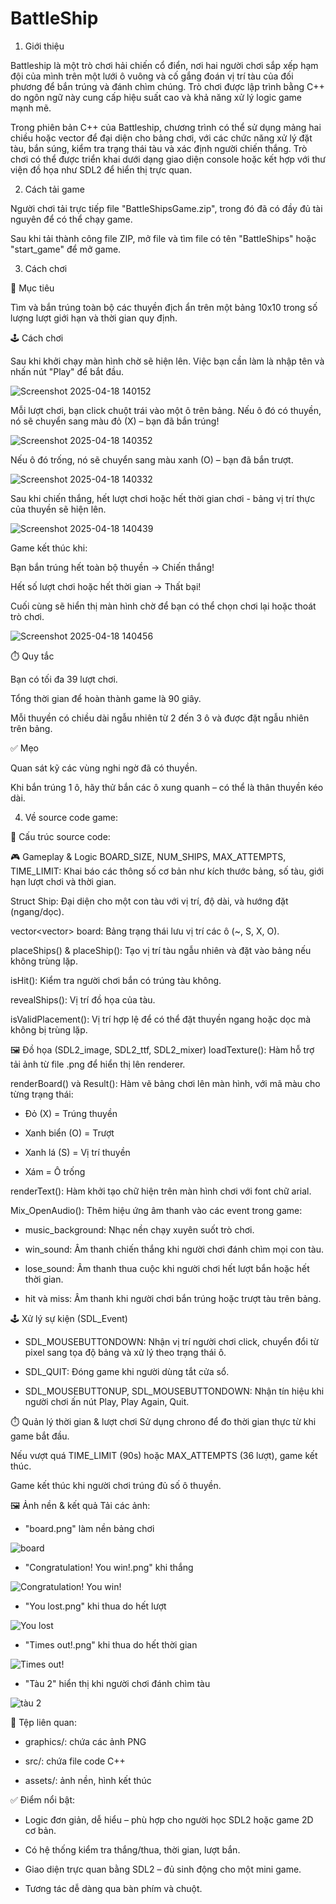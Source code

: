 # BattleShip
1. Giới thiệu

Battleship là một trò chơi hải chiến cổ điển, nơi hai người chơi sắp xếp hạm đội của mình trên một lưới ô vuông và cố gắng đoán vị trí tàu của đối phương để bắn trúng và đánh chìm chúng. Trò chơi được lập trình bằng C++ do ngôn ngữ này cung cấp hiệu suất cao và khả năng xử lý logic game mạnh mẽ.

Trong phiên bản C++ của Battleship, chương trình có thể sử dụng mảng hai chiều hoặc vector để đại diện cho bảng chơi, với các chức năng xử lý đặt tàu, bắn súng, kiểm tra trạng thái tàu và xác định người chiến thắng. Trò chơi có thể được triển khai dưới dạng giao diện console hoặc kết hợp với thư viện đồ họa như SDL2 để hiển thị trực quan.

2. Cách tải game

Người chơi tải trực tiếp file "BattleShipsGame.zip", trong đó đã có đầy đủ tài nguyên để có thể chạy game.

Sau khi tải thành công file ZIP, mở file và tìm file có tên "BattleShips" hoặc "start_game" để mở game.


3. Cách chơi

🎯 Mục tiêu

Tìm và bắn trúng toàn bộ các thuyền địch ẩn trên một bảng 10x10 trong số lượng lượt giới hạn và thời gian quy định.

🕹️ Cách chơi

Sau khi khởi chạy màn hình chờ sẽ hiện lên.
Việc bạn cần làm là nhập tên và nhấn nút "Play" để bắt đầu.

![Screenshot 2025-04-18 140152](https://github.com/user-attachments/assets/b11fa6f5-aa91-4c85-bfc3-8efee1abbd40)

Mỗi lượt chơi, bạn click chuột trái vào một ô trên bảng.
Nếu ô đó có thuyền, nó sẽ chuyển sang màu đỏ (X) – bạn đã bắn trúng!

![Screenshot 2025-04-18 140352](https://github.com/user-attachments/assets/fbbe9498-3746-49d4-bec1-cca0c3c2269b)


Nếu ô đó trống, nó sẽ chuyển sang màu xanh (O) – bạn đã bắn trượt.

![Screenshot 2025-04-18 140332](https://github.com/user-attachments/assets/ae34fb46-2249-41b1-9abc-84aa72e7b839)

Sau khi chiến thắng, hết lượt chơi hoặc hết thời gian chơi - bảng vị trí thực của thuyền sẽ hiện lên.

![Screenshot 2025-04-18 140439](https://github.com/user-attachments/assets/1eb5a066-cde0-4ab4-aa3a-f41f83340891)

 Game kết thúc khi:

Bạn bắn trúng hết toàn bộ thuyền → Chiến thắng!

Hết số lượt chơi hoặc hết thời gian → Thất bại!

Cuối cùng sẽ hiển thị màn hình chờ để bạn có thể chọn chơi lại hoặc thoát trò chơi.

![Screenshot 2025-04-18 140456](https://github.com/user-attachments/assets/505c5983-d3ad-4b27-8494-da256dd55d74)

⏱️ Quy tắc

Bạn có tối đa 39 lượt chơi.

Tổng thời gian để hoàn thành game là 90 giây.

Mỗi thuyền có chiều dài ngẫu nhiên từ 2 đến 3 ô và được đặt ngẫu nhiên trên bảng.

✅ Mẹo

Quan sát kỹ các vùng nghi ngờ đã có thuyền.

Khi bắn trúng 1 ô, hãy thử bắn các ô xung quanh – có thể là thân thuyền kéo dài.

4. Về source code game:

📂 Cấu trúc source code:

🎮 Gameplay & Logic
BOARD_SIZE, NUM_SHIPS, MAX_ATTEMPTS, TIME_LIMIT: Khai báo các thông số cơ bản như kích thước bảng, số tàu, giới hạn lượt chơi và thời gian.

Struct Ship: Đại diện cho một con tàu với vị trí, độ dài, và hướng đặt (ngang/dọc).

vector<vector<char>> board: Bảng trạng thái lưu vị trí các ô (~, S, X, O).

placeShips() & placeShip(): Tạo vị trí tàu ngẫu nhiên và đặt vào bảng nếu không trùng lặp.

isHit(): Kiểm tra người chơi bắn có trúng tàu không.

revealShips(): Vị trí đồ họa của tàu.

isValidPlacement(): Vị trí hợp lệ để có thể đặt thuyền ngang hoặc dọc mà không bị trùng lặp.

🖼️ Đồ họa (SDL2_image, SDL2_ttf, SDL2_mixer)
loadTexture(): Hàm hỗ trợ tải ảnh từ file .png để hiển thị lên renderer.

renderBoard() và Result(): Hàm vẽ bảng chơi lên màn hình, với mã màu cho từng trạng thái:

+ Đỏ (X) = Trúng thuyền

+ Xanh biển (O) = Trượt

+ Xanh lá (S) = Vị trí thuyền

+ Xám = Ô trống

renderText(): Hàm khởi tạo chữ hiện trên màn hình chơi với font chữ arial.

Mix_OpenAudio(): Thêm hiệu ứng âm thanh vào các event trong game:

+ music_background: Nhạc nền chạy xuyên suốt trò chơi.

+ win_sound: Âm thanh chiến thắng khi người chơi đánh chìm mọi con tàu.

+ lose_sound: Âm thanh thua cuộc khi người chơi hết lượt bắn hoặc hết thời gian.

+ hit và miss: Âm thanh khi người chơi bắn trúng hoặc trượt tàu trên bảng.

🕹️ Xử lý sự kiện (SDL_Event)

+ SDL_MOUSEBUTTONDOWN: Nhận vị trí người chơi click, chuyển đổi từ pixel sang tọa độ bảng và xử lý theo trạng thái ô.

+ SDL_QUIT: Đóng game khi người dùng tắt cửa sổ.

+ SDL_MOUSEBUTTONUP, SDL_MOUSEBUTTONDOWN: Nhận tín hiệu khi người chơi ấn nút Play, Play Again, Quit.

⏱️ Quản lý thời gian & lượt chơi
Sử dụng chrono để đo thời gian thực từ khi game bắt đầu.

Nếu vượt quá TIME_LIMIT (90s) hoặc MAX_ATTEMPTS (36 lượt), game kết thúc.

Game kết thúc khi người chơi trúng đủ số ô thuyền.

🖼️ Ảnh nền & kết quả
Tải các ảnh:

+ "board.png" làm nền bảng chơi

![board](https://github.com/user-attachments/assets/a48b35de-c6db-4906-a7c4-cd7143d65694)

+ "Congratulation! You win!.png" khi thắng

![Congratulation! You win!](https://github.com/user-attachments/assets/69062d68-23ca-44fc-97b0-4f288e81a27d)

+ "You lost.png" khi thua do hết lượt

![You lost](https://github.com/user-attachments/assets/53e3df56-62de-4eb4-b449-fe3fb972795e)

+ "Times out!.png" khi thua do hết thời gian

![Times out!](https://github.com/user-attachments/assets/c6215e2e-925d-44d2-a05d-d46ebb0c2a5d)

+ "Tàu 2" hiển thị khi người chơi đánh chìm tàu

![tàu 2](https://github.com/user-attachments/assets/98d9f501-ba9b-4b10-a242-5a471f84b9b8)

🧪 Tệp liên quan:

+ graphics/: chứa các ảnh PNG

+ src/: chứa file code C++

+ assets/: ảnh nền, hình kết thúc

✅ Điểm nổi bật:
- Logic đơn giản, dễ hiểu – phù hợp cho người học SDL2 hoặc game 2D cơ bản.

- Có hệ thống kiểm tra thắng/thua, thời gian, lượt bắn.

- Giao diện trực quan bằng SDL2 – đủ sinh động cho một mini game.

- Tương tác dễ dàng qua bàn phím và chuột.
